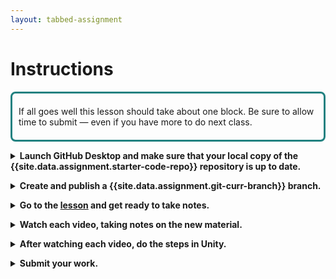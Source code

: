 ```yaml
---
layout: tabbed-assignment
---
```


<!-- Don't edit links here, change them in _data/assignment.yml instead. -->

[lesson]: <{{site.data.assignment.lesson}}>
[slides]: <{{site.data.assignment.slides}}>
[template]: <{{site.data.assignment.template}}>

<style>
div#time-estimate {
    border-style: solid;
    border-color: #218180;
    border-radius: 8px;
    padding: 6px 10px 6px 10px;
}
summary {
    font-weight: bold;
}
</style>

# Instructions

<div id="time-estimate">

If all goes well this lesson should take about one block. Be sure to allow time to submit &mdash; even if you have more to do next class.

</div>

<p>
<details>
<summary>Launch GitHub Desktop and make sure that your local copy of the {{site.data.assignment.starter-code-repo}} repository is up to date.</summary>

- Make sure that your **{{site.data.assignment.starter-code-repo}}** repository is selected.
- Do a **fetch** to make sure your local copy of the code is up to date, if you have done work on the GitHub site or at home between classes you will be prompted to do a **pull** to incorporate your changes.
- Make sure that you are on the **{{site.data.assignment.get-prev-branch}}** branch.

</details>

<p><details><summary>Create and publish a {{site.data.assignment.git-curr-branch}} branch.</summary>

</details>

<p><details><summary>Go to the <a href="{{site.data.assignment.lesson}}">lesson</a> and get ready to take notes.</summary>

- Get headphones if you need them.
- Start a page for this lesson in your notebook with a title and date.
- Review the learning targets to see what you should be focusing on.

</details></p>

<p><details><summary>Watch each video, taking notes on the new material.</summary>

- Vocabulary
- The Unity user interface
- Implementing game mechanics.
    
</details>

<p><details><summary>After watching each video, do the steps in Unity.</summary>

If necessary refer to your notes (update them if you find yourself stuck). You can use the abreviated steps below each video for cues on what to do.

</details>

<p><details><summary>Submit your work.</summary>

When you're done for the day, go to the submission tab, check the instructions, and submit.

</details>
